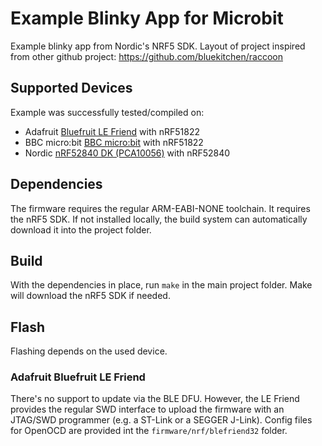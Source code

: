 # Example Blinky App for Microbit

Example blinky app from Nordic's NRF5 SDK.
Layout of project inspired from other github project:
https://github.com/bluekitchen/raccoon

## Supported Devices

Example was successfully tested/compiled on: 
 - Adafruit [Bluefruit LE Friend](https://www.adafruit.com/product/2267) with nRF51822
 - BBC micro:bit [BBC micro:bit](https://tech.microbit.org/hardware/1-3-revision/) with nRF51822
 - Nordic [nRF52840 DK (PCA10056)](https://www.nordicsemi.com/Software-and-Tools/Development-Kits/nRF52840-DK/GetStarted) with nRF52840

## Dependencies

The firmware requires the regular ARM-EABI-NONE toolchain.
It requires the nRF5 SDK. If not installed locally, the build system can automatically download it into the project folder.

## Build

With the dependencies in place, run `make` in the main project folder. Make will download the nRF5 SDK if needed.

## Flash

Flashing depends on the used device.

### Adafruit Bluefruit LE Friend

There's no support to update via the BLE DFU. However, the LE Friend provides the regular SWD interface to upload the firmware with an JTAG/SWD programmer (e.g. a ST-Link or a SEGGER J-Link). Config files for OpenOCD are provided int the `firmware/nrf/blefriend32` folder.
